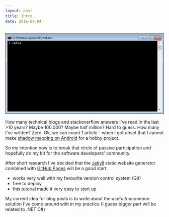 ```yaml
---
layout: post
title: Intro
date: 2016-09-04
---
```


![alt text](https://github.com/BalintPogatsa/BalintPogatsa.github.io/raw/master/img/Intro.png "Intro Prompt")

How many technical blogs and stackoverflow answers I've read in the last >10 years?
Maybe 100.000? Maybe half million? Hard to guess.
How many I've written? Zero. 
Ok, we can count 1 article - when I got upset that I cannot make [shadow mapping on Android](http://www.codeproject.com/Articles/822380/Shadow-Mapping-with-Android-OpenGL-ES) for a hobby project.

So my intention now is to break that circle of passive participation and hopefully do my bit for the software developers' community.

After short research I've decided that the [Jekyll](http://jekyllrb.com) static website generator combined with [GitHub Pages](https://pages.github.com/) will be a good start.

- works very well with my favourite version control system (Git)
- free to deploy
- this [tutorial](http://jmcglone.com/guides/github-pages/) made it very easy to start up

My current idea for blog posts is to write about the useful/uncommon solution I've come around with in my practice (I guess bigger part will be related to .NET C#)